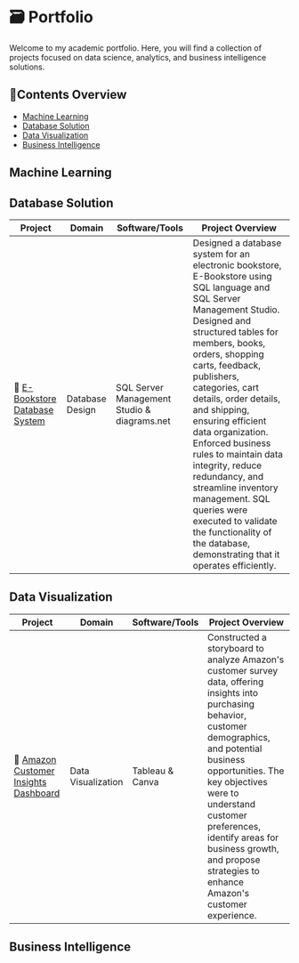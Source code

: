 # 🗃️ Portfolio
Welcome to my academic portfolio. Here, you will find a collection of projects focused on data science, analytics, and business intelligence solutions.

## 📑Contents Overview
- [Machine Learning](#machine-learning)
- [Database Solution](#database-solution) 
- [Data Visualization](#data-visualization)
- [Business Intelligence](#business-intelligence)

## Machine Learning

## Database Solution
| Project | Domain | Software/Tools | Project Overview |
|--------------|-----------------|-------|---------------------|
| 📖 [E-Bookstore Database System](https://github.com/Weetynn/ebookstore-sql-database.git) | Database Design | SQL Server Management Studio & diagrams.net| Designed a database system for an electronic bookstore, E-Bookstore using SQL language and  SQL Server Management Studio. Designed and structured tables for members, books, orders, shopping carts, feedback, publishers, categories, cart details, order details, and shipping, ensuring efficient data organization. Enforced business rules to maintain data integrity, reduce redundancy, and streamline inventory management. SQL queries were executed to validate the functionality of the database, demonstrating that it operates efficiently.|


## Data Visualization

| Project | Domain | Software/Tools | Project Overview |
|--------------|-----------------|-------|---------------------|
| 🛒 [Amazon Customer Insights Dashboard](https://github.com/Weetynn/amazon-tableau-dashboard.git) | Data Visualization | Tableau & Canva| Constructed a storyboard to analyze Amazon's customer survey data, offering insights into purchasing behavior, customer demographics, and potential business opportunities. The key objectives were to understand customer preferences, identify areas for business growth, and propose strategies to enhance Amazon's customer experience.|

## Business Intelligence
